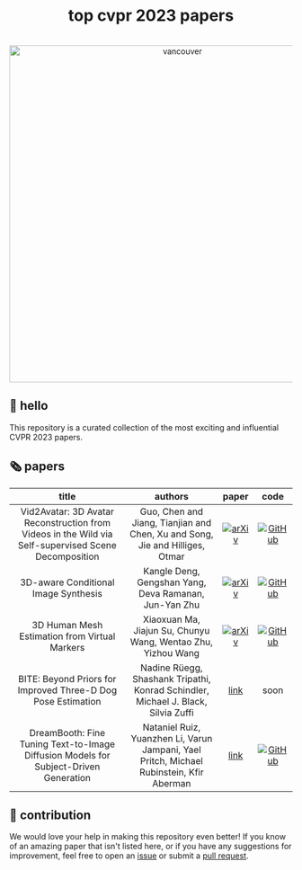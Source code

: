 <h1 align="center">top cvpr 2023 papers</h1>

<p align="center">
    </br>
    <img width="600" src="https://github.com/SkalskiP/top-cvpr-2023-papers/assets/26109316/793d71f5-6034-4342-a8b3-2a08646a6aa0" alt="vancouver">
    </br>
</p>

## 👋 hello 

This repository is a curated collection of the most exciting and influential CVPR 2023 papers.

## 🗞️ papers

| **title** | **authors** |  **paper** | **code** |
|:---------:|:-----------:|:---------:|:--------:|
| Vid2Avatar: 3D Avatar Reconstruction from Videos in the Wild via Self-supervised Scene Decomposition | Guo, Chen and Jiang, Tianjian and Chen, Xu and Song, Jie and Hilliges, Otmar | [![arXiv](https://img.shields.io/badge/arXiv-2302.11566-b31b1b.svg)](https://arxiv.org/abs/2302.11566) | [![GitHub](https://badges.aleen42.com/src/github.svg)](https://github.com/MoyGcc/vid2avatar) |
| 3D-aware Conditional Image Synthesis | Kangle Deng, Gengshan Yang, Deva Ramanan, Jun-Yan Zhu | [![arXiv](https://img.shields.io/badge/arXiv-2302.08509-b31b1b.svg)](https://arxiv.org/abs/2302.08509) | [![GitHub](https://badges.aleen42.com/src/github.svg)](https://github.com/dunbar12138/pix2pix3d) |
| 3D Human Mesh Estimation from Virtual Markers | Xiaoxuan Ma, Jiajun Su, Chunyu Wang, Wentao Zhu, Yizhou Wang | [![arXiv](https://img.shields.io/badge/arXiv-2303.11726-b31b1b.svg)](https://arxiv.org/abs/2303.11726) | [![GitHub](https://badges.aleen42.com/src/github.svg)](https://github.com/ShirleyMaxx/VirtualMarker) |
| BITE: Beyond Priors for Improved Three-D Dog Pose Estimation | Nadine Rüegg, Shashank Tripathi, Konrad Schindler, Michael J. Black, Silvia Zuffi | [link](https://openaccess.thecvf.com/content/CVPR2023/papers/Ruegg_BITE_Beyond_Priors_for_Improved_Three-D_Dog_Pose_Estimation_CVPR_2023_paper.pdf) | soon |
| DreamBooth: Fine Tuning Text-to-Image Diffusion Models for Subject-Driven Generation | Nataniel Ruiz, Yuanzhen Li, Varun Jampani, Yael Pritch, Michael Rubinstein, Kfir Aberman | [link](https://openaccess.thecvf.com/content/CVPR2023/papers/Ruiz_DreamBooth_Fine_Tuning_Text-to-Image_Diffusion_Models_for_Subject-Driven_Generation_CVPR_2023_paper.pdf) | [![GitHub](https://badges.aleen42.com/src/github.svg)](https://github.com/google/dreambooth) |

## 🦸 contribution

We would love your help in making this repository even better! If you know of an amazing paper that isn't listed
here, or if you have any suggestions for improvement, feel free to open an
[issue](https://github.com/SkalskiP/top-cvpr-2023-papers/issues) or submit a
[pull request](https://github.com/SkalskiP/top-cvpr-2023-papers/pulls).
